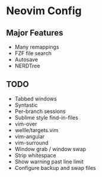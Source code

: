 # Neovim Config

## Major Features

* Many remappings
* FZF file search
* Autosave
* NERDTree

## TODO

* Tabbed windows
* Syntastic
* Per-branch sessions
* Sublime style find-in-files
* vim-over
* wellle/targets.vim
* vim-angular
* vim-surround
* Window grab / window swap
* Strip whitespace
* Show warning past line limit
* Configure backup and swap files
